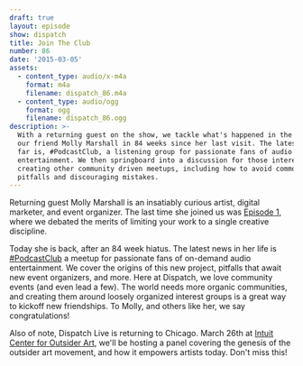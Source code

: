 ```yaml
---
draft: true
layout: episode
show: dispatch
title: Join The Club
number: 86
date: '2015-03-05'
assets:
  - content_type: audio/x-m4a
    format: m4a
    filename: dispatch_86.m4a
  - content_type: audio/ogg
    format: ogg
    filename: dispatch_86.ogg
description: >-
  With a returning guest on the show, we tackle what's happened in the life of
  our friend Molly Marshall in 84 weeks since her last visit. The latest news so
  far is, #PodcastClub, a listening group for passionate fans of audio
  entertainment. We then springboard into a discussion for those interested in
  creating other community driven meetups, including how to avoid common
  pitfalls and discouraging mistakes.
---
```

Returning guest Molly Marshall is an insatiably curious artist, digital marketer, and event organizer. The last time she joined us was [Episode 1](http://machine.fm/dispatch/1), where we debated the merits of limiting your work to a single creative discipline.

Today she is back, after an 84 week hiatus. The latest news in her life is [#PodcastClub](https://twitter.com/hashtag/podcastclub) a meetup for passionate fans of on-demand audio entertainment. We cover the origins of this new project, pitfalls that await new event organizers, and more. Here at Dispatch, we love community events (and even lead a few). The world needs more organic communities, and creating them around loosely organized interest groups is a great way to kickoff new friendships. To Molly, and others like her, we say congratulations!

Also of note, Dispatch Live is returning to Chicago. March 26th at [Intuit Center for Outsider Art](https://www.facebook.com/events/645091565596602), we'll be hosting a panel covering the genesis of the outsider art movement, and how it empowers artists today. Don't miss this!
